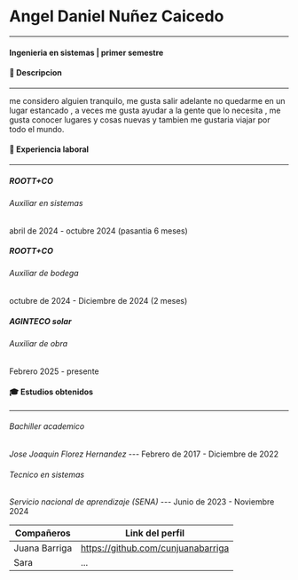 # Angel Daniel Nuñez Caicedo
---
#### Ingenieria en sistemas | primer semestre
#### 👤 Descripcion
---
me considero alguien tranquilo, me gusta salir adelante no quedarme en un lugar estancado , a veces me gusta ayudar a la gente que lo necesita , me gusta conocer lugares y cosas nuevas y tambien me gustaria viajar por todo el mundo.
#### 💼 Experiencia laboral
---
##### ROOTT+CO
###### Auxiliar en sistemas
abril de 2024 - octubre 2024 (pasantia 6 meses)
##### ROOTT+CO
###### Auxiliar de bodega
octubre de 2024 - Diciembre de 2024 (2 meses)
##### AGINTECO solar 
###### Auxiliar de obra
Febrero 2025 - presente 
#### 🎓 Estudios obtenidos
---
######  Bachiller academico
*Jose Joaquin Florez Hernandez*  --- Febrero de 2017 - Diciembre de 2022
###### Tecnico en sistemas
*Servicio nacional de aprendizaje (SENA)* --- Junio de 2023 - Noviembre 2024

| Compañeros | Link del perfil |
| ------ | ------ |
| Juana Barriga | https://github.com/cunjuanabarriga |
| Sara |... |

